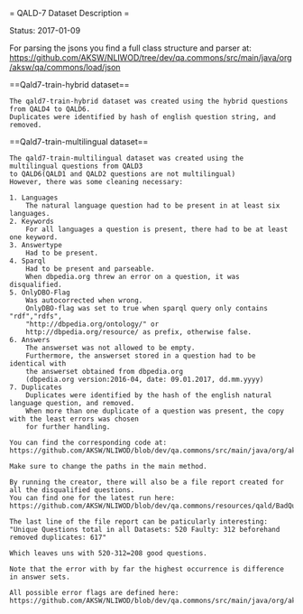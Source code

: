= QALD-7 Dataset Description =

Status: 2017-01-09

For parsing the jsons you find a full class structure and parser at:
https://github.com/AKSW/NLIWOD/tree/dev/qa.commons/src/main/java/org/aksw/qa/commons/load/json

==Qald7-train-hybrid dataset==

	The qald7-train-hybrid dataset was created using the hybrid questions from QALD4 to QALD6.
	Duplicates were identified by hash of english question string, and removed.

==Qald7-train-multilingual dataset==

	The qald7-train-multilingual dataset was created using the multilingual questions from QALD3
	to QALD6(QALD1 and QALD2 questions are not multilingual)
	However, there was some cleaning necessary:
	
	1. Languages
		The natural language question had to be present in at least six languages.
	2. Keywords
		For all languages a question is present, there had to be at least one keyword.
    3. Answertype
		Had to be present.
	4. Sparql
		Had to be present and parseable. 
		When dbpedia.org threw an error on a question, it was disqualified.
	5. OnlyDBO-Flag
		Was autocorrected when wrong. 
		OnlyDBO-flag was set to true when sparql query only contains "rdf","rdfs",
		"http://dbpedia.org/ontology/" or
		http://dbpedia.org/resource/ as prefix, otherwise false.
	6. Answers
		The answerset was not allowed to be empty.
		Furthermore, the answerset stored in a question had to be identical with 
		the answerset obtained from dbpedia.org
		(dbpedia.org version:2016-04, date: 09.01.2017, dd.mm.yyyy)
	7. Duplicates 
		Duplicates were identified by the hash of the english natural language question, and removed.
		When more than one duplicate of a question was present, the copy with the least errors was chosen
		for further handling.
		
	You can find the corresponding code at:
	https://github.com/AKSW/NLIWOD/blob/dev/qa.commons/src/main/java/org/aksw/qa/commons/qald/Qald7CreationTool.java
	
	Make sure to change the paths in the main method.
	
	By running the creator, there will also be a file report created for all the disqualified questions.
	You can find one for the latest run here:
	https://github.com/AKSW/NLIWOD/blob/dev/qa.commons/resources/qald/BadQuestionsfileReport.txt
	
	The last line of the file report can be paticularly interesting:
	"Unique Questions total in all Datasets: 520 Faulty: 312 beforehand removed duplicates: 617"
	
	Which leaves uns with 520-312=208 good questions.

	Note that the error with by far the highest occurrence is difference in answer sets. 
	 
	All possible error flags are defined here:
	https://github.com/AKSW/NLIWOD/blob/dev/qa.commons/src/main/java/org/aksw/qa/commons/qald/Fail.java
	 
	
	
		
	
		
		
